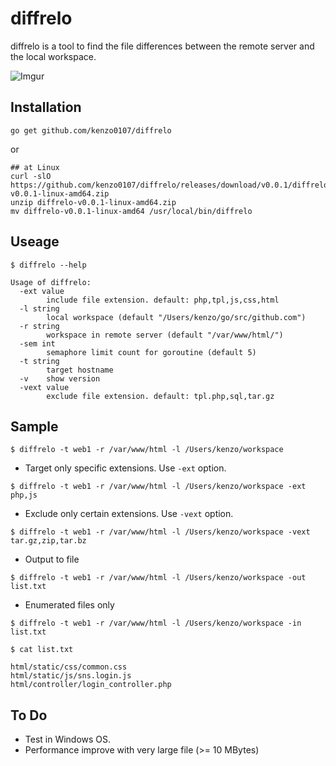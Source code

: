 # diffrelo

diffrelo is a tool to find the file differences between the remote server and the local workspace.

![Imgur](http://i.imgur.com/4tGwrRf.png)

## Installation

```
go get github.com/kenzo0107/diffrelo
```

or

```
## at Linux
curl -slO https://github.com/kenzo0107/diffrelo/releases/download/v0.0.1/diffrelo-v0.0.1-linux-amd64.zip
unzip diffrelo-v0.0.1-linux-amd64.zip
mv diffrelo-v0.0.1-linux-amd64 /usr/local/bin/diffrelo
```

## Useage

```
$ diffrelo --help

Usage of diffrelo:
  -ext value
        include file extension. default: php,tpl,js,css,html
  -l string
        local workspace (default "/Users/kenzo/go/src/github.com")
  -r string
        workspace in remote server (default "/var/www/html/")
  -sem int
        semaphore limit count for goroutine (default 5)
  -t string
        target hostname
  -v    show version
  -vext value
        exclude file extension. default: tpl.php,sql,tar.gz
```

## Sample

```
$ diffrelo -t web1 -r /var/www/html -l /Users/kenzo/workspace
```

- Target only specific extensions. Use `-ext` option.

```
$ diffrelo -t web1 -r /var/www/html -l /Users/kenzo/workspace -ext php,js
```

- Exclude only certain extensions. Use `-vext` option.

```
$ diffrelo -t web1 -r /var/www/html -l /Users/kenzo/workspace -vext tar.gz,zip,tar.bz
```

- Output to file

```
$ diffrelo -t web1 -r /var/www/html -l /Users/kenzo/workspace -out list.txt
```

- Enumerated files only

```
$ diffrelo -t web1 -r /var/www/html -l /Users/kenzo/workspace -in list.txt
```

```
$ cat list.txt

html/static/css/common.css
html/static/js/sns.login.js
html/controller/login_controller.php
```

## To Do

- Test in Windows OS.
- Performance improve with very large file (>= 10 MBytes)